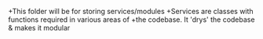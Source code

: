 +This folder will be for storing services/modules
+Services are classes with functions required in various areas of
+the codebase. It 'drys' the codebase & makes it modular
